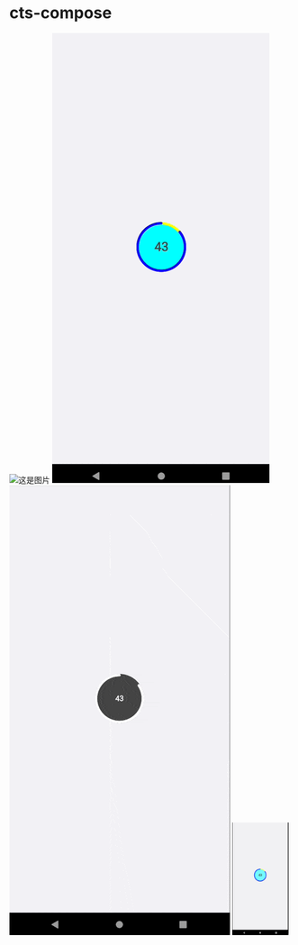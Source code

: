 # cts-compose
![这是图片]()
![这是图片](CleanShot%202024-04-17%20at%2011.12.30.gif)
![这是图片](CleanShot%202024-04-17%20at%2011.06.19%20(1).gif)
<img src="CleanShot%202024-04-17%20at%2011.32.30@2x.png" width="100px" height="200px">
